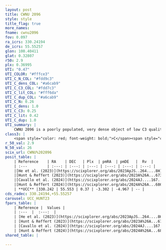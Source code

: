 ```yaml
---
layout: post
title: CWNU 2096
style: style
title_flag: true
more_names: 
fname: cwnu2096
fov: 0.097
ra_icrs: 330.24194
de_icrs: 55.55257
glon: 100.40411
glat: 0.32807
r50: 2.9
plx: 0.36995
UTI: "0.47"
UTI_COLOR: "#fffce3"
UTI_C_N_COL: "#fdd9c3"
UTI_C_dens_COL: "#a6cab9"
UTI_C_C3_COL: "#fdd7c3"
UTI_C_lit_COL: "#fff6da"
UTI_C_dup_COL: "#a6cab9"
UTI_C_N: 0.26
UTI_C_dens: 1.0
UTI_C_C3: 0.25
UTI_C_lit: 0.42
UTI_C_dup: 1.0
UTI_summary: |
    CWNU 2096 is a poorly populated, very dense object of low C3 quality. It was recently reported in the literature.
class3: |
    <span style="color: red; font-weight: bold;">C</span><span style="color: red; font-weight: bold;">C</span>
r_50_val: 2.9
N_50_val: 26
scix_url: CWNU%202096
posit_table: |
    | Reference    | RA    | DEC   | Plx  | pmRA  | pmDE   |  Rv  |
    | :---         | :---: | :---: | :---: | :---: | :---: | :---: |
    |[He et al. (2023)](https://scixplorer.org/abs/2023ApJS..264....8H) | 330.21 | 55.555 | 0.37 | -3.313 | -4.954 | -- |
    |[Hunt & Reffert (2023)](https://scixplorer.org/abs/2023A%26A...673A.114H) | 330.233 | 55.527 | 0.389 | -3.316 | -4.935 | -- |
    |[Cavallo et al. (2024)](https://scixplorer.org/abs/2024AJ....167...12C) | 330.223 | 55.528 | 0.382 | -- | -- | -- |
    |[Hunt & Reffert (2024)](https://scixplorer.org/abs/2024A%26A...686A..42H) | 330.233 | 55.527 | 0.389 | -3.316 | -4.935 | -- |
    | **UCC** |330.242 | 55.553 | 0.37 | -3.302 | -4.967 | -- | 
cds_radec: 330.24194,+55.55257
carousel: UCC_HUNT23
fpars_table: |
    | Reference |  Values |
    | :---  |  :---:  |
    | [He et al. (2023)](https://scixplorer.org/abs/2023ApJS..264....8H) | `A0=0.55, m-M=12.05, logAge=6.4` |
    | [Hunt & Reffert (2023)](https://scixplorer.org/abs/2023A%26A...673A.114H) | `AV50=2.222, diffAV50=2.292, MOD50=11.997, logAge50=8.289` |
    | [Cavallo et al. (2024)](https://scixplorer.org/abs/2024AJ....167...12C) | `AV50=2.02, dMod50=12.32, logAge50=8.22, [Fe/H]50=0.91` |
    | [Hunt & Reffert (2024)](https://scixplorer.org/abs/2024A%26A...686A..42H) | `MassJ=319.774` |
shared_table: |
    
---
```

